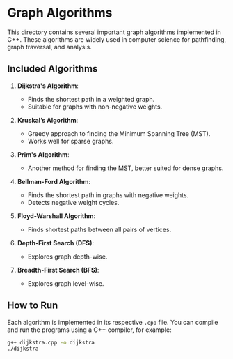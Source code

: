 # Graph Algorithms

This directory contains several important graph algorithms implemented in C++. These algorithms are widely used in computer science for pathfinding, graph traversal, and analysis.

## Included Algorithms

1. **Dijkstra's Algorithm**:
   - Finds the shortest path in a weighted graph.
   - Suitable for graphs with non-negative weights.

2. **Kruskal’s Algorithm**:
   - Greedy approach to finding the Minimum Spanning Tree (MST).
   - Works well for sparse graphs.

3. **Prim's Algorithm**:
   - Another method for finding the MST, better suited for dense graphs.

4. **Bellman-Ford Algorithm**:
   - Finds the shortest path in graphs with negative weights.
   - Detects negative weight cycles.

5. **Floyd-Warshall Algorithm**:
   - Finds shortest paths between all pairs of vertices.

6. **Depth-First Search (DFS)**:
   - Explores graph depth-wise.
   
7. **Breadth-First Search (BFS)**:
   - Explores graph level-wise.

## How to Run

Each algorithm is implemented in its respective `.cpp` file. You can compile and run the programs using a C++ compiler, for example:

```bash
g++ dijkstra.cpp -o dijkstra
./dijkstra
